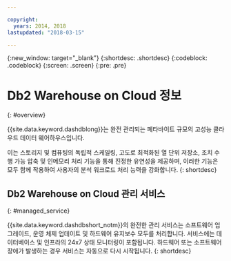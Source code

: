 ```yaml
---

copyright:
  years: 2014, 2018
lastupdated: "2018-03-15"

---
```


<!-- Attribute definitions --> 
{:new_window: target="_blank"}
{:shortdesc: .shortdesc}
{:codeblock: .codeblock}
{:screen: .screen}
{:pre: .pre}

# Db2 Warehouse on Cloud 정보
{: #overview}

{{site.data.keyword.dashdblong}}는 완전 관리되는 페타바이트 규모의 고성능 클라우드 데이터 웨어하우스입니다.

이는 스토리지 및 컴퓨팅의 독립적 스케일링, 고도로 최적화된 열 단위 저장소, 조치 수행 가능 압축 및 인메모리 처리 기능을 통해 진정한 유연성을 제공하며, 이러한 기능은 모두 함께 작용하여 사용자의 분석 워크로드 처리 능력을 강화합니다.
{: shortdesc}

## Db2 Warehouse on Cloud 관리 서비스
{: #managed_service}

{{site.data.keyword.dashdbshort_notm}}의 완전한 관리 서비스는 소프트웨어 업그레이드, 운영 체제 업데이트 및 하드웨어 유지보수 모두를 처리합니다. 서비스에는 데이터베이스 및 인프라의 24x7 상태 모니터링이 포함됩니다. 하드웨어 또는 소프트웨어 장애가 발생하는 경우 서비스는 자동으로 다시 시작됩니다.
{: shortdesc}


